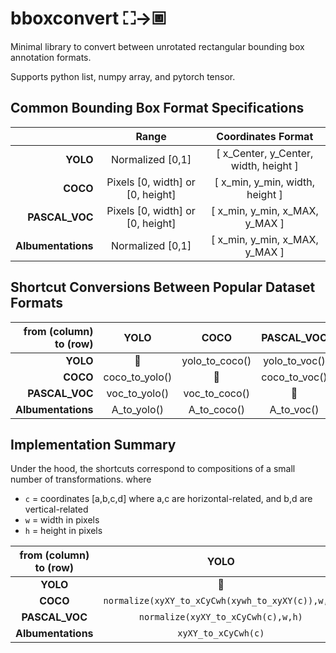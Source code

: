 # bboxconvert   ⛶→🞖
Minimal library to convert between unrotated rectangular bounding box annotation formats.

Supports python list, numpy array, and pytorch tensor.

## Common Bounding Box Format Specifications

|                	|               Range              	|           Coordinates Format          	|
|--------------:	|:--------------------------------:	|:-------------------------------------:	|
|      **YOLO**      	|         Normalized [0,1]         	| [ x_Center, y_Center, width, height ] 	|
|      **COCO**      	| Pixels [0, width] or [0, height] 	|    [ x_min, y_min, width, height ]    	|
|   **PASCAL_VOC**   	| Pixels [0, width] or [0, height] 	|     [ x_min, y_min, x_MAX, y_MAX ]    	|
| **Albumentations** 	|         Normalized [0,1]         	|     [ x_min, y_min, x_MAX, y_MAX ]    	|

## Shortcut Conversions Between Popular Dataset Formats

| from (column) to (row) 	| YOLO           	| COCO           	| PASCAL_VOC    	| Albumentations 	|
|------------------------:|:---------------:|:---------------:|:--------------: |:---------------:|
| **YOLO**                  	| 🌸              	| yolo_to_coco() 	| yolo_to_voc() 	| yolo_to_A()      	|
| **COCO**                   	| coco_to_yolo() 	| 🌸              	| coco_to_voc() 	| coco_to_A()      	|
| **PASCAL_VOC**            	| voc_to_yolo()  	| voc_to_coco()  	| 🌸             	| voc_to_A()     	|
| **Albumentations**         	| A_to_yolo()    	| A_to_coco()    	| A_to_voc()    	| 🌸              	|

## Implementation Summary

Under the hood, the shortcuts correspond to compositions of a small number of transformations.
where 
+ `c` = coordinates [a,b,c,d] where a,c are horizontal-related, and b,d are vertical-related
+ `w` = width in pixels
+ `h` = height in pixels

| from (column) to (row) 	|                       YOLO                       	|                        COCO                       	|              PASCAL_VOC              	|          Albumentations          	|
|:----------------------:	|:------------------------------------------------:	|:-------------------------------------------------:	|:------------------------------------:	|:--------------------------------:	|
|               **YOLO** 	| 🌸                                                	| `denormalize(xyXY_to_xywh(xCyCwh_to_xyXY(c),w,h)` 	| `denormalize(xCyCwh_to_xyXY(c),w,h)` 	| `xCyCwh_to_xyXY(c)`              	|
|               **COCO** 	| `normalize(xyXY_to_xCyCwh(xywh_to_xyXY(c)),w,h)` 	| 🌸                                                 	| `xywh_to_xyXY(c)`                    	| `normalize(xywh_to_xyXY(c),w,h)` 	|
|         **PASCAL_VOC** 	| `normalize(xyXY_to_xCyCwh(c),w,h)`               	| `xyXY_to_xywh(c)`                                 	| 🌸                                    	| `normalize(c,w,h)`               	|
|     **Albumentations** 	| `xyXY_to_xCyCwh(c)`                              	| `denormalize(xyXY_to_xywh(c),w,h)`                	| `denormalize(c,w,h)`                 	| 🌸                                	|
